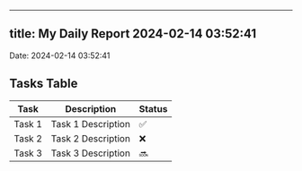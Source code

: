 
---
title: My Daily Report 2024-02-14 03:52:41
---

Date: 2024-02-14 03:52:41

## Tasks Table

| Task | Description | Status |
|------|-------------|--------|
| Task 1 | Task 1 Description | ✅ |
| Task 2 | Task 2 Description | ❌ |
| Task 3 | Task 3 Description | 🔜 |
